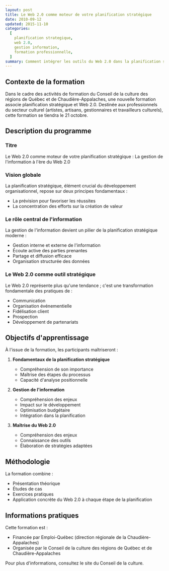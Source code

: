```yaml
---
layout: post
title: Le Web 2.0 comme moteur de votre planification stratégique
date: 2010-09-12
updated: 2015-11-10
categories:
  [
    planification strategique,
    web 2.0,
    gestion information,
    formation professionnelle,
  ]
summary: Comment intégrer les outils du Web 2.0 dans la planification stratégique des organisations culturelles
---
```


## Contexte de la formation

Dans le cadre des activités de formation du Conseil de la culture des régions de Québec et de Chaudière-Appalaches, une nouvelle formation associe planification stratégique et Web 2.0. Destinée aux professionnels du secteur culturel (artistes, artisans, gestionnaires et travailleurs culturels), cette formation se tiendra le 21 octobre.

## Description du programme

### Titre

Le Web 2.0 comme moteur de votre planification stratégique :
La gestion de l'information à l'ère du Web 2.0

### Vision globale

La planification stratégique, élément crucial du développement organisationnel, repose sur deux principes fondamentaux :

- La prévision pour favoriser les réussites
- La concentration des efforts sur la création de valeur

### Le rôle central de l'information

La gestion de l'information devient un pilier de la planification stratégique moderne :

- Gestion interne et externe de l'information
- Écoute active des parties prenantes
- Partage et diffusion efficace
- Organisation structurée des données

### Le Web 2.0 comme outil stratégique

Le Web 2.0 représente plus qu'une tendance ; c'est une transformation fondamentale des pratiques de :

- Communication
- Organisation événementielle
- Fidélisation client
- Prospection
- Développement de partenariats

## Objectifs d'apprentissage

À l'issue de la formation, les participants maîtriseront :

1. **Fondamentaux de la planification stratégique**

   - Compréhension de son importance
   - Maîtrise des étapes du processus
   - Capacité d'analyse positionnelle

2. **Gestion de l'information**

   - Compréhension des enjeux
   - Impact sur le développement
   - Optimisation budgétaire
   - Intégration dans la planification

3. **Maîtrise du Web 2.0**
   - Compréhension des enjeux
   - Connaissance des outils
   - Élaboration de stratégies adaptées

## Méthodologie

La formation combine :

- Présentation théorique
- Études de cas
- Exercices pratiques
- Application concrète du Web 2.0 à chaque étape de la planification

## Informations pratiques

Cette formation est :

- Financée par Emploi-Québec (direction régionale de la Chaudière-Appalaches)
- Organisée par le Conseil de la culture des régions de Québec et de Chaudière-Appalaches

Pour plus d'informations, consultez le site du Conseil de la culture.
